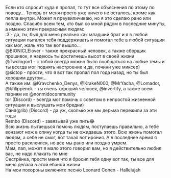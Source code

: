 Если кто спросит куда я пропал, то тут все объяснения по этому по поводу...
Теперь от меня просто уже ничего не осталось, кроме как пепла внутри. Может я преувиличиваю, но я это сделаю рано или поздно.
Спасибо всем тем, кто был со мной рядом в последние минуты, а именно этим прекрасным людям: <br>
:3 - да, ты, был для меня реально как младший брат и я в любой ситуации пытался тебя поддерживать и помогал тебе в любой ситуации как мог, жаль что так вот вышло...<br>
@BIONICLElover - также прекрасный человек, а также сборщик прошивок, я надеюсь ты достигнешь высот в своей жизни <br>
@Twologon1 - с тобой всегда можно было пообщаться на любые темы и ты всегда мог поднять настроение и да, почини уже миксер)<br>
@sictop - прости, что я вот так пропал пол года назад, но ты был хорошим другом...<br>
А также им: @Kravchenko_Denys, @KrakeN000, @MrYacha, @Lomador, @kfilippenok - ты очень хороший человек, @invertify, а также всем парням их @nonmidocommunity<br>
tor (Discord) - всегда мог помочь с советом в непростой жизненной ситуации и выслушать мои бредни) <br>
Саня(grib) (Discord) - да уж, сколько же мы дерьма пережили за эти годы<br>
Rembo (Discord) - завязывай уже пить😂 <br>
Всю жизнь пытаешься помочь людям, поступаешь правильно, а тебе вонзают нож в спину когда ты не ожидаешь этого. Всю жизнь помогал людям, а себе не смог, вот такая вот ирония. А в последнее время я просто расклеился, но все мы рано или поздно умрем.<br>
Мам, пап, может я мало этого говорил вам, но я действительно любил вас, не надо плакать по мне<br>
Сестрёнка, прости меня что я бросил тебя одну вот так, ты все для меня делала в этой ебаной жизни<br>
На мои похороны включите песню Leonard Cohen - Hallelujah<br>
